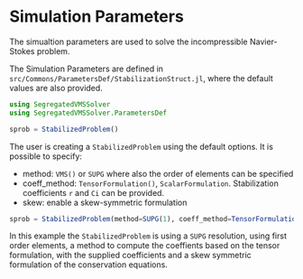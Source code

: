 # Simulation Parameters

The simualtion parameters are used to solve the incompressible Navier-Stokes problem.

The Simulation Parameters are defined in `src/Commons/ParametersDef/StabilizationStruct.jl`, where the default values are also provided.

```julia
using SegregatedVMSSolver
using SegregatedVMSSolver.ParametersDef

sprob = StabilizedProblem()
```

The user is creating a `StabilizedProblem` using the default options.
It is possible to specify:
-   method: `VMS()` or `SUPG` where also the order of elements can be specified
-   coeff_method: `TensorFormulation()`, `ScalarFormulation`. Stabilization coefficients `r` and `Ci` can be provided.
-   skew: enable a skew-symmetric formulation

```julia
sprob = StabilizedProblem(method=SUPG(1), coeff_method=TensorFormulation(Ci=[2,16], r=2), skew=true)
```
In this example the `StabilizedProblem` is using a `SUPG` resolution, using first order elements, a method to compute the coeffients based on the tensor formulation, with the supplied coefficients and a skew symmetric formulation of the conservation equations.

